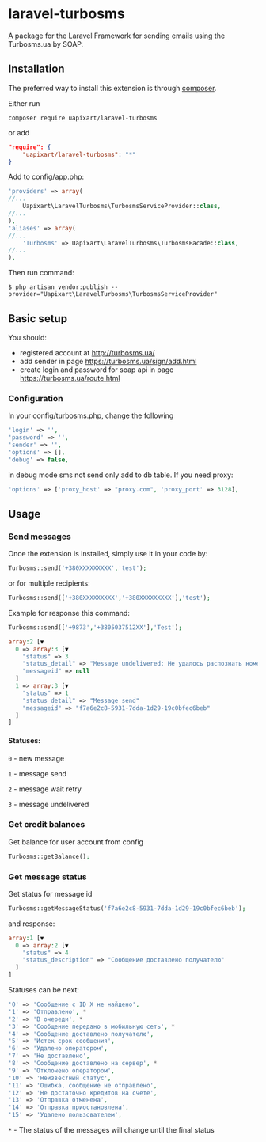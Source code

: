 laravel-turbosms
=============
A package for the Laravel Framework for sending emails using the Turbosms.ua by SOAP.

Installation
------------
The preferred way to install this extension is through [composer](http://getcomposer.org/download/).

Either run
```shell
composer require uapixart/laravel-turbosms
```
or add
```json
"require": {
    "uapixart/laravel-turbosms": "*"
}
```
Add to config/app.php:
```php
'providers' => array(
//...
    Uapixart\LaravelTurbosms\TurbosmsServiceProvider::class,
//...
),
'aliases' => array(
//...
    'Turbosms' => Uapixart\LaravelTurbosms\TurbosmsFacade::class,
//...
),
```
Then run command:
```shell
$ php artisan vendor:publish --provider="Uapixart\LaravelTurbosms\TurbosmsServiceProvider"
```
## Basic setup

You should:
* registered account at http://turbosms.ua/
* add sender in page https://turbosms.ua/sign/add.html
* create login and password for soap api in page https://turbosms.ua/route.html

### Configuration

In your config/turbosms.php, change the following
```php
'login' => '',
'password' => '',
'sender' => '',
'options' => [],
'debug' => false,
```
in debug mode sms not send only add to db table.
If you need proxy:
```php
'options' => ['proxy_host' => "proxy.com", 'proxy_port' => 3128],
```

## Usage

### Send messages
Once the extension is installed, simply use it in your code by:
```php
Turbosms::send('+380XXXXXXXXX','test');
```
or for multiple recipients:
```php
Turbosms::send(['+380XXXXXXXXX','+380XXXXXXXXX'],'test');
```

Example for response this command:
```php
Turbosms::send(['+9873','+3805037512XX'],'Test');
```

```php
array:2 [▼
  0 => array:3 [▼
    "status" => 3
    "status_detail" => "Message undelivered: Не удалось распознать номер получателя "+9873""
    "messageid" => null
  ]
  1 => array:3 [▼
    "status" => 1
    "status_detail" => "Message send"
    "messageid" => "f7a6e2c8-5931-7dda-1d29-19c0bfec6beb"
  ]
]
```
#### Statuses:
`0` - new message

`1` - message send

`2` - message wait retry

`3` - message undelivered

### Get credit balances
Get balance for user account from config
```php
Turbosms::getBalance();
```

### Get message status
Get status for message id
```php
Turbosms::getMessageStatus('f7a6e2c8-5931-7dda-1d29-19c0bfec6beb');
```
and response:
```php
array:1 [▼
  0 => array:2 [▼
    "status" => 4
    "status_description" => "Сообщение доставлено получателю"
  ]
]
```
Statuses can be next:
```php
'0' => 'Сообщение с ID X не найдено',
'1' => 'Отправлено', *
'2' => 'В очереди', *
'3' => 'Сообщение передано в мобильную сеть', *
'4' => 'Сообщение доставлено получателю',
'5' => 'Истек срок сообщения',
'6' => 'Удалено оператором',
'7' => 'Не доставлено',
'8' => 'Сообщение доставлено на сервер', *
'9' => 'Отклонено оператором',
'10' => 'Неизвестный статус',
'11' => 'Ошибка, сообщение не отправлено',
'12' => 'Не достаточно кредитов на счете',
'13' => 'Отправка отменена',
'14' => 'Отправка приостановлена',
'15' => 'Удалено пользователем',
```
`*` - The status of the messages will change until the final status

